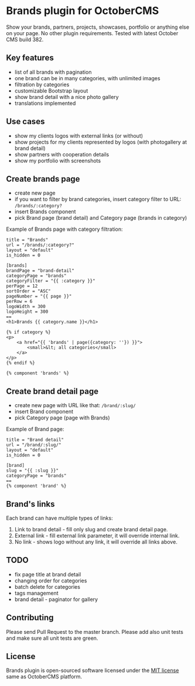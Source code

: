 # Brands plugin for OctoberCMS

Show your brands, partners, projects, showcases, portfolio or anything else on your page. No other plugin requirements. 
Tested with latest October CMS build 382.

## Key features

- list of all brands with pagination
- one brand can be in many categories, with unlimited images
- filtration by categories
- customizable Bootstrap layout
- show brand detail with a nice photo gallery
- translations implemented

## Use cases

- show my clients logos with external links (or without)
- show projects for my clients represented by logos (with photogallery at brand detail)
- show partners with cooperation details
- show my portfolio with screenshots

## Create brands page

- create new page
- if you want to filter by brand categories, insert category filter to URL: `/brands/:category?`
- insert Brands component
- pick Brand page (brand detail) and Category page (brands in category)

Example of Brands page with category filtration:

```
title = "Brands"
url = "/brands/:category?"
layout = "default"
is_hidden = 0

[brands]
brandPage = "brand-detail"
categoryPage = "brands"
categoryFilter = "{{ :category }}"
perPage = 12
sortOrder = "ASC"
pageNumber = "{{ page }}"
perRow = 6
logoWidth = 300
logoHeight = 300
==
<h1>Brands {{ category.name }}</h1>

{% if category %}
<p>
    <a href="{{ 'brands' | page({category: ''}) }}">
        <small>&lt; all categories</small>
    </a>
</p>
{% endif %}

{% component 'brands' %}
```

## Create brand detail page

- create new page with URL like that: `/brand/:slug/`
- insert Brand component
- pick Category page (page with Brands)

Example of Brand page:

```
title = "Brand detail"
url = "/brand/:slug/"
layout = "default"
is_hidden = 0

[brand]
slug = "{{ :slug }}"
categoryPage = "brands"
==
{% component 'brand' %}
```

## Brand's links

Each brand can have multiple types of links:

1. Link to brand detail - fill only slug and create brand detail page.
2. External link - fill external link parameter, it will override internal link.
3. No link - shows logo without any link, it will override all links above.

## TODO

- fix page title at brand detail
- changing order for categories
- batch delete for categories
- tags management
- brand detail - paginator for gallery

## Contributing

Please send Pull Request to the master branch. Please add also unit tests and make sure all unit tests are green.

## License

Brands plugin is open-sourced software licensed under the [MIT license](http://opensource.org/licenses/MIT) same as OctoberCMS platform.
